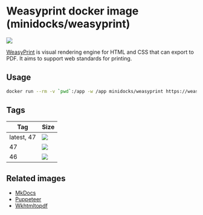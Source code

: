 Weasyprint docker image (minidocks/weasyprint)
==============================================

![](https://weasyprint.readthedocs.io/en/stable/_static/logo.png)

[WeasyPrint](https://weasyprint.org/) is visual rendering engine for HTML and CSS that can export to PDF. It aims to support web standards for printing.

Usage
-----

```bash
docker run --rm -v `pwd`:/app -w /app minidocks/weasyprint https://weasyprint.org/ weasyprint.pdf
```

Tags
----

 Tag        | Size
 ---        | ----
 latest, 47 | [![](https://images.microbadger.com/badges/image/minidocks/weasyprint.svg)](https://microbadger.com/images/minidocks/weasyprint)
 47         | [![](https://images.microbadger.com/badges/image/minidocks/weasyprint:46.svg)](https://microbadger.com/images/minidocks/weasyprint:47)
 46         | [![](https://images.microbadger.com/badges/image/minidocks/weasyprint:46.svg)](https://microbadger.com/images/minidocks/weasyprint:46)

Related images
--------------

- [MkDocs](https://github.com/minidocks/mkdocs)
- [Puppeteer](https://github.com/minidocks/puppeteer)
- [Wkhtmltopdf](https://github.com/minidocks/wkhtmltopdf)
